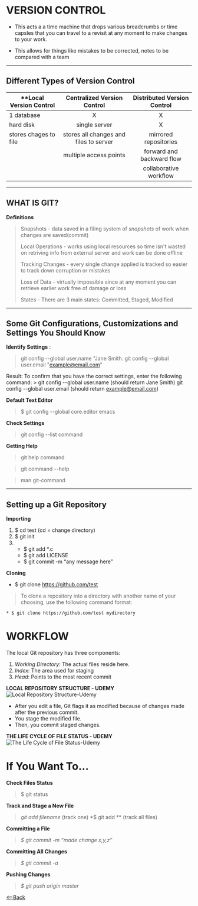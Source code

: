 # VERSION CONTROL
  * This acts a a time machine that drops various breadcrumbs or time capsles that you can travel to a revisit at any moment to make changes to your work. 
  
  * This allows for things like mistakes to be corrected, notes to be compared with a team 
------------------------------------------------------------------------------------------------------------------------------------------------  
  ## Different Types of Version Control 
  
   |**Local Version Control | Centralized Version Control | Distributed Version Control |
   |  --------------------- | :--------------------------:| :-------------------------: |
   | 1 database             |             X                |              X
   | hard disk              |  single server               |              X
   | stores chages to file  |  stores all changes and files to server     | mirrored repositories
   |                        |  multiple access points     | forward and backward flow 
   |                        |                             | collaborative workflow

--------------------------------------------------------------------------------------------------------------------------------------------------

## WHAT IS GIT?
  
  **Definitions**
  >Snapshots - data saved in a filing system of *snapshots* of work when changes are saved(commit)
  >
  >Local Operations - works using local resources so time isn't wasted on retriving info from external server and work can be done offline
  >
  >Tracking Changes - every single change applied is tracked so easier to track down corruption or mistakes
  >
  >Loss of Data - virtually impossible since at any moment you can retrieve earlier work free of damage or loss
  >
  >States - There are 3 main states: Committed, Staged, Modified

--------------------------------------------------------------------------------------------------------------------------------------------------

## Some Git Configurations, Customizations and Settings You Should Know

**Identify Settings** :
  >git config --global user.name "Jane Smith.    git config --global user.email "example@email.com"

  Result: To confirm that you have the correct settings, enter the following command:
    > git config --global user.name (should return Jane Smith) git config --global user.email (should return example@email.com)

**Default Text Editor**
  >$ git config --global core.editor emacs

**Check Settings**
  >git config --list command

**Getting Help**
  >git help command

  >git command --help

  >man git-command

-----------------------------------------------------------------------------------------------------------------------------------------------


## Setting up a Git Repository

**Importing**
  1. $ cd test (cd = change directory)
  2. $ git init
  3. 
      * $ git add *.c
      * $ git add LICENSE
      * $ git commit -m “any message here”
      
**Cloning**
  * $ git clone https://github.com/test
  > To clone a repository into a directory with another name of your choosing, use the following command format:

    * $ git clone https://github.com/test mydirectory
    
    
# WORKFLOW
 
The local Git repository has three components:

1. *Working Directory*: The actual files reside here.
2. *Index*: The area used for staging
3. *Head*: Points to the most recent commit

 **LOCAL REPOSITORY STRUCTURE - UDEMY**
![Local Repository Structure-Udemy](https://blog.udemy.com/wp-content/uploads/2015/08/image036.png)


* After you edit a file, Git flags it as modified because of changes made after the previous commit.
* You stage the modified file.
* Then, you commit staged changes.

 **THE LIFE CYCLE OF FILE STATUS - UDEMY**
![The Life Cycle of File Status-Udemy](https://blog.udemy.com/wp-content/uploads/2015/08/image006.png)



# **If You Want To...**
 
 **Check Files Status** 
  > $ git status

 **Track and Stage a New File**
  > *git add filename* (track one)
  > *$ git add ** (track all files)

 **Committing a File**
  > *$ git commit -m “made change x,y,z”*
  
 **Committing All Changes**
  > *$ git commit -a*

 **Pushing Changes**
  > *$ git push origin master*

[<==Back](https://angeladzodzomenyo.github.io/reading-notes/)
